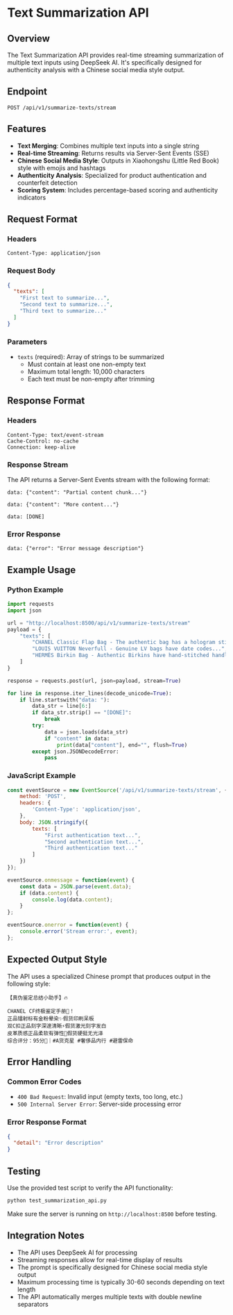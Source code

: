 # Text Summarization API

## Overview

The Text Summarization API provides real-time streaming summarization of multiple text inputs using DeepSeek AI. It's specifically designed for authenticity analysis with a Chinese social media style output.

## Endpoint

```
POST /api/v1/summarize-texts/stream
```

## Features

- **Text Merging**: Combines multiple text inputs into a single string
- **Real-time Streaming**: Returns results via Server-Sent Events (SSE)
- **Chinese Social Media Style**: Outputs in Xiaohongshu (Little Red Book) style with emojis and hashtags
- **Authenticity Analysis**: Specialized for product authentication and counterfeit detection
- **Scoring System**: Includes percentage-based scoring and authenticity indicators

## Request Format

### Headers
```
Content-Type: application/json
```

### Request Body
```json
{
  "texts": [
    "First text to summarize...",
    "Second text to summarize...",
    "Third text to summarize..."
  ]
}
```

### Parameters
- `texts` (required): Array of strings to be summarized
  - Must contain at least one non-empty text
  - Maximum total length: 10,000 characters
  - Each text must be non-empty after trimming

## Response Format

### Headers
```
Content-Type: text/event-stream
Cache-Control: no-cache
Connection: keep-alive
```

### Response Stream
The API returns a Server-Sent Events stream with the following format:

```
data: {"content": "Partial content chunk..."}

data: {"content": "More content..."}

data: [DONE]
```

### Error Response
```
data: {"error": "Error message description"}
```

## Example Usage

### Python Example
```python
import requests
import json

url = "http://localhost:8500/api/v1/summarize-texts/stream"
payload = {
    "texts": [
        "CHANEL Classic Flap Bag - The authentic bag has a hologram sticker...",
        "LOUIS VUITTON Neverfull - Genuine LV bags have date codes...",
        "HERMÈS Birkin Bag - Authentic Birkins have hand-stitched handles..."
    ]
}

response = requests.post(url, json=payload, stream=True)

for line in response.iter_lines(decode_unicode=True):
    if line.startswith("data: "):
        data_str = line[6:]
        if data_str.strip() == "[DONE]":
            break
        try:
            data = json.loads(data_str)
            if "content" in data:
                print(data["content"], end="", flush=True)
        except json.JSONDecodeError:
            pass
```

### JavaScript Example
```javascript
const eventSource = new EventSource('/api/v1/summarize-texts/stream', {
    method: 'POST',
    headers: {
        'Content-Type': 'application/json',
    },
    body: JSON.stringify({
        texts: [
            "First authentication text...",
            "Second authentication text...",
            "Third authentication text..."
        ]
    })
});

eventSource.onmessage = function(event) {
    const data = JSON.parse(event.data);
    if (data.content) {
        console.log(data.content);
    }
};

eventSource.onerror = function(event) {
    console.error('Stream error:', event);
};
```

## Expected Output Style

The API uses a specialized Chinese prompt that produces output in the following style:

```
【真伪鉴定总结小助手】🔥  

CHANEL CF终极鉴定手册👜！
正品镭射标有金粉晕染✨假货印刷呆板
双C扣正品刻字深邃清晰⚡假货激光刻字发白
皮革质感正品柔软有弹性💎假货硬挺无光泽
综合评分：95分💯｜#A货克星 #奢侈品内行 #避雷保命
```

## Error Handling

### Common Error Codes
- `400 Bad Request`: Invalid input (empty texts, too long, etc.)
- `500 Internal Server Error`: Server-side processing error

### Error Response Format
```json
{
  "detail": "Error description"
}
```

## Testing

Use the provided test script to verify the API functionality:

```bash
python test_summarization_api.py
```

Make sure the server is running on `http://localhost:8500` before testing.

## Integration Notes

- The API uses DeepSeek AI for processing
- Streaming responses allow for real-time display of results
- The prompt is specifically designed for Chinese social media style output
- Maximum processing time is typically 30-60 seconds depending on text length
- The API automatically merges multiple texts with double newline separators
